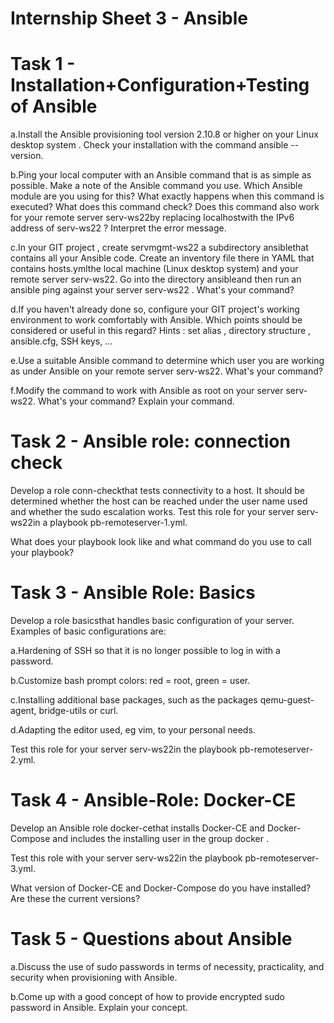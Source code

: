 # Internship Sheet 3 - Ansible
 

# Task 1 - Installation+Configuration+Testing of Ansible
a.Install the Ansible provisioning tool version 2.10.8 or higher on your Linux desktop system . Check your installation with the command ansible --version.

b.Ping your local computer with an Ansible command that is as simple as possible. Make a note of the Ansible command you use. Which Ansible module are you using for this? What exactly happens when this command is executed? What does this command check? Does this command also work for your remote server serv-ws22by replacing localhostwith the IPv6 address of serv-ws22 ? Interpret the error message.

c.In your GIT project , create servmgmt-ws22 a subdirectory ansiblethat contains all your Ansible code. Create an inventory file there in YAML that contains hosts.ymlthe local machine (Linux desktop system) and your remote server serv-ws22. Go into the directory ansibleand then run an ansible ping against your server serv-ws22  . What's your command?

d.If you haven't already done so, configure your GIT project's working environment to work comfortably with Ansible. Which points should be considered or useful in this regard?
Hints : set alias , directory structure , ansible.cfg, SSH keys, ...

e.Use a suitable Ansible command to determine which user you are   working as under Ansible on your remote server serv-ws22. What's your command?

f.Modify the command to work with Ansible as root on your server serv-ws22. What's your command? Explain your command.
 

# Task 2 - Ansible role: connection check
Develop a role conn-checkthat tests connectivity to a host. It should be determined whether the host can be reached under the user name used and whether the sudo escalation works. Test this role for your server serv-ws22in a playbook pb-remoteserver-1.yml.

What does your playbook look like and what command do you use to call your playbook?

 

# Task 3 - Ansible Role: Basics
Develop a role basicsthat handles basic configuration of your server. Examples of basic configurations are:

a.Hardening of SSH so that it is no longer possible to log in with a password.

b.Customize bash prompt colors: red = root, green = user.

c.Installing additional base packages, such as the packages qemu-guest-agent, bridge-utils or curl.

d.Adapting the editor used, eg vim, to your personal needs.


Test this role for your server serv-ws22in the playbook pb-remoteserver-2.yml.

 

# Task 4 - Ansible-Role: Docker-CE
Develop an Ansible role docker-cethat installs Docker-CE and Docker-Compose and includes the installing user in the group docker .

Test this role with your server serv-ws22in the playbook pb-remoteserver-3.yml.

What version of Docker-CE and Docker-Compose do you have installed? Are these the current versions?

 

# Task 5 - Questions about Ansible
a.Discuss the use of sudo passwords in terms of necessity, practicality, and security when provisioning with Ansible.

b.Come up with a good concept of how to provide encrypted sudo password in Ansible. Explain your concept.